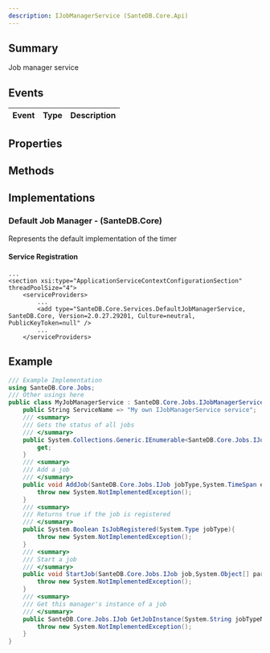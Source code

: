 ```yaml
---
description: IJobManagerService (SanteDB.Core.Api)
---
```


## Summary
Job manager service

## Events

|Event|Type|Description|
|-|-|-|

## Properties


## Methods


## Implementations


### Default Job Manager - (SanteDB.Core)
Represents the default implementation of the timer

#### Service Registration
```markup
...
<section xsi:type="ApplicationServiceContextConfigurationSection" threadPoolSize="4">
	<serviceProviders>
		...
		<add type="SanteDB.Core.Services.DefaultJobManagerService, SanteDB.Core, Version=2.0.27.29201, Culture=neutral, PublicKeyToken=null" />
		...
	</serviceProviders>
```
## Example
```csharp
/// Example Implementation
using SanteDB.Core.Jobs;
/// Other usings here
public class MyJobManagerService : SanteDB.Core.Jobs.IJobManagerService { 
	public String ServiceName => "My own IJobManagerService service";
	/// <summary>
	/// Gets the status of all jobs
	/// </summary>
	public System.Collections.Generic.IEnumerable<SanteDB.Core.Jobs.IJob> Jobs {
		get;
	}
	/// <summary>
	/// Add a job
	/// </summary>
	public void AddJob(SanteDB.Core.Jobs.IJob jobType,System.TimeSpan elapseTime,SanteDB.Core.Jobs.JobStartType startType){
		throw new System.NotImplementedException();
	}
	/// <summary>
	/// Returns true if the job is registered
	/// </summary>
	public System.Boolean IsJobRegistered(System.Type jobType){
		throw new System.NotImplementedException();
	}
	/// <summary>
	/// Start a job
	/// </summary>
	public void StartJob(SanteDB.Core.Jobs.IJob job,System.Object[] parameters){
		throw new System.NotImplementedException();
	}
	/// <summary>
	/// Get this manager's instance of a job
	/// </summary>
	public SanteDB.Core.Jobs.IJob GetJobInstance(System.String jobTypeName){
		throw new System.NotImplementedException();
	}
}
```
